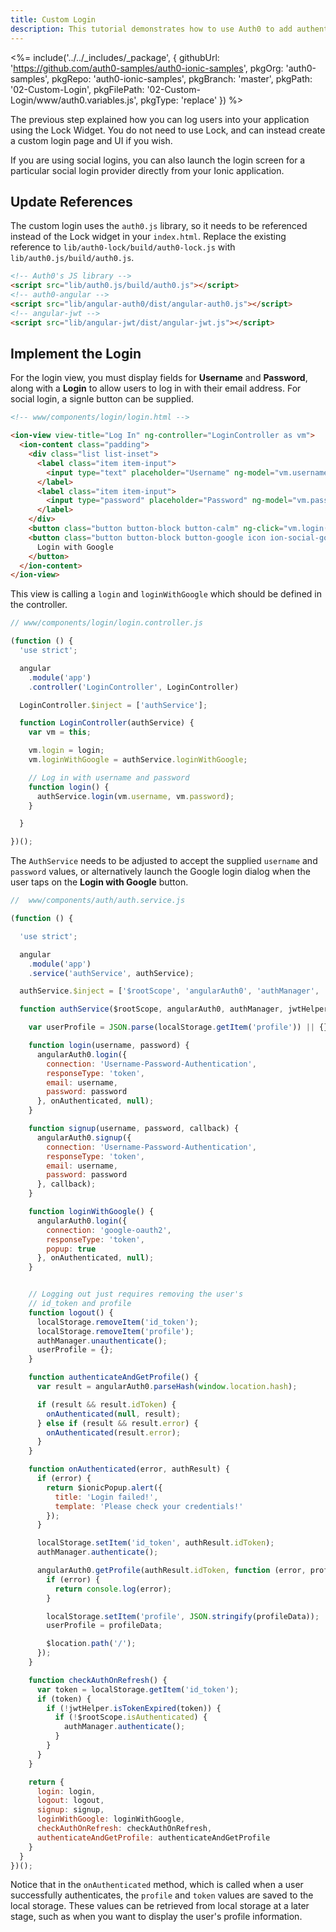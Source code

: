```yaml
---
title: Custom Login
description: This tutorial demonstrates how to use Auth0 to add authentication and authorization to your Ionic app
---
```


<%= include('../../_includes/_package', {
  githubUrl: 'https://github.com/auth0-samples/auth0-ionic-samples',
  pkgOrg: 'auth0-samples',
  pkgRepo: 'auth0-ionic-samples',
  pkgBranch: 'master',
  pkgPath: '02-Custom-Login',
  pkgFilePath: '02-Custom-Login/www/auth0.variables.js',
  pkgType: 'replace'
}) %>



The previous step explained how you can log users into your application using the Lock Widget. You do not need to use Lock, and can instead create a custom login page and UI if you wish.

If you are using social logins, you can also launch the login screen for a particular social login provider directly from your Ionic application.

## Update References

The custom login uses the `auth0.js` library, so it needs to be referenced instead of the Lock widget in your `index.html`. Replace the existing reference to `lib/auth0-lock/build/auth0-lock.js` with `lib/auth0.js/build/auth0.js`.

```html
<!-- Auth0's JS library -->
<script src="lib/auth0.js/build/auth0.js"></script>
<!-- auth0-angular -->
<script src="lib/angular-auth0/dist/angular-auth0.js"></script>
<!-- angular-jwt -->
<script src="lib/angular-jwt/dist/angular-jwt.js"></script>
```

## Implement the Login

For the login view, you must display fields for **Username** and **Password**, along with a **Login** to allow users to log in with their email address. For social login, a signle button can be supplied. 

```html
<!-- www/components/login/login.html -->

<ion-view view-title="Log In" ng-controller="LoginController as vm">
  <ion-content class="padding">
    <div class="list list-inset">
      <label class="item item-input">
        <input type="text" placeholder="Username" ng-model="vm.username">
      </label>
      <label class="item item-input">
        <input type="password" placeholder="Password" ng-model="vm.password">
      </label>
    </div>
    <button class="button button-block button-calm" ng-click="vm.login()">Login</button>
    <button class="button button-block button-google icon ion-social-googleplus-outline" ng-click="vm.loginWithGoogle()">
      Login with Google
    </button>
  </ion-content>
</ion-view>
```

This view is calling a `login` and `loginWithGoogle` which should be defined in the controller.

```js
// www/components/login/login.controller.js

(function () {
  'use strict';

  angular
    .module('app')
    .controller('LoginController', LoginController)

  LoginController.$inject = ['authService'];

  function LoginController(authService) {
    var vm = this;

    vm.login = login;
    vm.loginWithGoogle = authService.loginWithGoogle;

    // Log in with username and password
    function login() {
      authService.login(vm.username, vm.password);
    }

  }

})();
```

The `AuthService` needs to be adjusted to accept the supplied `username` and `password` values, or alternatively launch the Google login dialog when the user taps on the **Login with Google** button.

```js
//  www/components/auth/auth.service.js

(function () {

  'use strict';

  angular
    .module('app')
    .service('authService', authService);

  authService.$inject = ['$rootScope', 'angularAuth0', 'authManager', 'jwtHelper', '$location', '$ionicPopup'];

  function authService($rootScope, angularAuth0, authManager, jwtHelper, $location, $ionicPopup) {

    var userProfile = JSON.parse(localStorage.getItem('profile')) || {};

    function login(username, password) {
      angularAuth0.login({
        connection: 'Username-Password-Authentication',
        responseType: 'token',
        email: username,
        password: password
      }, onAuthenticated, null);
    }

    function signup(username, password, callback) {
      angularAuth0.signup({
        connection: 'Username-Password-Authentication',
        responseType: 'token',
        email: username,
        password: password
      }, callback);
    }

    function loginWithGoogle() {
      angularAuth0.login({
        connection: 'google-oauth2',
        responseType: 'token',
        popup: true
      }, onAuthenticated, null);
    }


    // Logging out just requires removing the user's
    // id_token and profile
    function logout() {
      localStorage.removeItem('id_token');
      localStorage.removeItem('profile');
      authManager.unauthenticate();
      userProfile = {};
    }

    function authenticateAndGetProfile() {
      var result = angularAuth0.parseHash(window.location.hash);

      if (result && result.idToken) {
        onAuthenticated(null, result);
      } else if (result && result.error) {
        onAuthenticated(result.error);
      }
    }

    function onAuthenticated(error, authResult) {
      if (error) {
        return $ionicPopup.alert({
          title: 'Login failed!',
          template: 'Please check your credentials!'
        });
      }

      localStorage.setItem('id_token', authResult.idToken);
      authManager.authenticate();

      angularAuth0.getProfile(authResult.idToken, function (error, profileData) {
        if (error) {
          return console.log(error);
        }

        localStorage.setItem('profile', JSON.stringify(profileData));
        userProfile = profileData;

        $location.path('/');
      });
    }

    function checkAuthOnRefresh() {
      var token = localStorage.getItem('id_token');
      if (token) {
        if (!jwtHelper.isTokenExpired(token)) {
          if (!$rootScope.isAuthenticated) {
            authManager.authenticate();
          }
        }
      }
    }

    return {
      login: login,
      logout: logout,
      signup: signup,
      loginWithGoogle: loginWithGoogle,
      checkAuthOnRefresh: checkAuthOnRefresh,
      authenticateAndGetProfile: authenticateAndGetProfile
    }
  }
})();
```

Notice that in the `onAuthenticated` method, which is called when a user successfully authenticates, the `profile` and `token` values are saved to the local storage. These values can be retrieved from local storage at a later stage, such as when you want to display the user's profile information.
